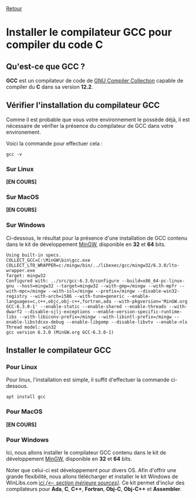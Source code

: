 [Retour](../../)

# Installer le compilateur GCC pour compiler du code C

## Qu'est-ce que GCC ?

**GCC** est un compilateur de code de [GNU Compiler Collection](https://fr.wikipedia.org/wiki/GNU_Compiler_Collection) capable de compiler du **C** dans sa version **12.2**.

## Vérifier l'installation du compilateur GCC

Comme il est probable que vous votre environnement le possède déjà, il est nécessaire de vérifier la présence du compilateur de GCC dans votre environement.

Voici la commande pour effectuer cela :

```
gcc -v
```

### Sur Linux

**[EN COURS]**

### Sur MacOS

**[EN COURS]**

### Sur Windows

Ci-dessous, le résultat pour la présence d'une installation de GCC contenu dans le kit de développement [MinGW](https://fr.wikipedia.org/wiki/MinGW), disponible en **32** et **64** bits.

```
Using built-in specs.
COLLECT_GCC=C:\MinGW\bin\gcc.exe
COLLECT_LTO_WRAPPER=c:/mingw/bin/../libexec/gcc/mingw32/6.3.0/lto-wrapper.exe
Target: mingw32
Configured with: ../src/gcc-6.3.0/configure --build=x86_64-pc-linux-gnu --host=mingw32 --target=mingw32 --with-gmp=/mingw --with-mpfr --with-mpc=/mingw --with-isl=/mingw --prefix=/mingw --disable-win32-registry --with-arch=i586 --with-tune=generic --enable-languages=c,c++,objc,obj-c++,fortran,ada --with-pkgversion='MinGW.org GCC-6.3.0-1' --enable-static --enable-shared --enable-threads --with-dwarf2 --disable-sjlj-exceptions --enable-version-specific-runtime-libs --with-libiconv-prefix=/mingw --with-libintl-prefix=/mingw --enable-libstdcxx-debug --enable-libgomp --disable-libvtv --enable-nls
Thread model: win32
gcc version 6.3.0 (MinGW.org GCC-6.3.0-1)
```

## Installer le compilateur GCC

### Pour Linux

Pour linux, l'installation est simple, il suffit d'effectuer la commande ci-dessous.

```
apt install gcc
```

### Pour MacOS

**[EN COURS]**

### Pour Windows

Ici, nous allons installer le compilateur GCC contenu dans le kit de développement [MinGW](https://fr.wikipedia.org/wiki/MinGW), disponible en **32** et **64** bits.

Noter que celui-ci est développement pour divers OS.
Afin d'offrir une grande flexibilité,  nous allons tlélécharger et installer le kit Windows de WinLibs.com [ici *(<-- section inérieure sources)*](https://www.mingw-w64.org/downloads/#winlibscom).
Ce kit permet d'inclur des compilateurs pour **Ada**, **C**, **C++**, **Fortran**, **Obj-C**, **Obj-C++** et **Assembler**.